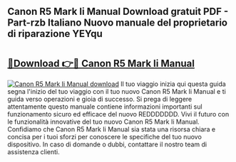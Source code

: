 ## Canon R5 Mark Ii Manual Download gratuit PDF - Part-rzb Italiano Nuovo manuale del proprietario di riparazione YEYqu

# <h2><a href="http://dfbqoz.blite.top/?on=Canon+R5+Mark+Ii+Manual">🔗Download 👉🔴 Canon R5 Mark Ii Manual</a></h2>

[![Canon R5 Mark Ii Manual download](https://i.imgur.com/lujVjoI.png)](http://dfbqoz.blite.top/?on=Canon+R5+Mark+Ii+Manual)
Il tuo viaggio inizia qui questa guida segna l'inizio del tuo viaggio con il tuo nuovo Canon R5 Mark Ii Manual e ti guida verso operazioni e gioia di successo. Si prega di leggere attentamente questo manuale contiene informazioni importanti sul funzionamento sicuro ed efficace del nuovo REDDDDDDD. Vivi il futuro con le funzionalità innovative del tuo nuovo Canon R5 Mark Ii Manual. Confidiamo che Canon R5 Mark Ii Manual sia stata una risorsa chiara e concisa per i tuoi sforzi per conoscere le specifiche del tuo nuovo dispositivo. In caso di domande o dubbi, contattare il nostro team di assistenza clienti.
